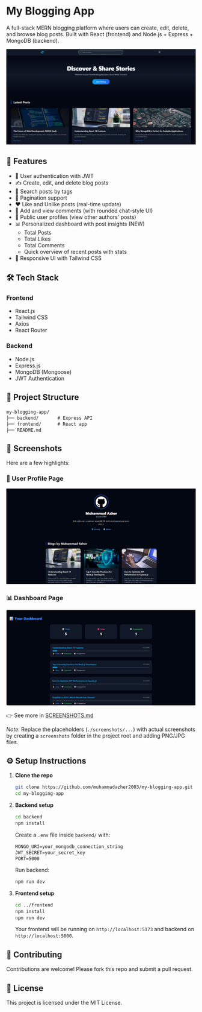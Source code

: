 # My Blogging App

A full-stack MERN blogging platform where users can create, edit, delete, and browse blog posts. Built with React (frontend) and Node.js + Express + MongoDB (backend).

![Homepage](./screenshots/HomePage.png)

## 🚀 Features

- 🔐 User authentication with JWT
- ✍️ Create, edit, and delete blog posts
- 🔎 Search posts by tags
- 📄 Pagination support
- ❤️ Like and Unlike posts (real-time update)
- 💬 Add and view comments (with rounded chat-style UI)
- 👤 Public user profiles (view other authors' posts)
- 📊 Personalized dashboard with post insights (NEW)
  - Total Posts
  - Total Likes
  - Total Comments
  - Quick overview of recent posts with stats
- 🎨 Responsive UI with Tailwind CSS

## 🛠️ Tech Stack

### Frontend
- React.js
- Tailwind CSS
- Axios
- React Router

### Backend
- Node.js
- Express.js
- MongoDB (Mongoose)
- JWT Authentication

## 📂 Project Structure
```
my-blogging-app/
├── backend/       # Express API
├── frontend/      # React app
├── README.md
```

## 📸 Screenshots

Here are a few highlights:

### 👤 User Profile Page
![User Profile](./screenshots/profile.png)

### 📊 Dashboard Page
![Dashboard Section](./screenshots/Dasboard.png)

👉 See more in [SCREENSHOTS.md](./SCREENSHOTS.md)


*Note*: Replace the placeholders (`./screenshots/...`) with actual screenshots by creating a `screenshots` folder in the project root and adding PNG/JPG files.

## ⚙️ Setup Instructions

1. **Clone the repo**
   ```bash
   git clone https://github.com/muhammadazher2003/my-blogging-app.git
   cd my-blogging-app
   ```

2. **Backend setup**
   ```bash
   cd backend
   npm install
   ```

   Create a `.env` file inside `backend/` with:
   ```
   MONGO_URI=your_mongodb_connection_string
   JWT_SECRET=your_secret_key
   PORT=5000
   ```

   Run backend:
   ```bash
   npm run dev
   ```

3. **Frontend setup**
   ```bash
   cd ../frontend
   npm install
   npm run dev
   ```

   Your frontend will be running on `http://localhost:5173` and backend on `http://localhost:5000`.

## 🤝 Contributing

Contributions are welcome! Please fork this repo and submit a pull request.

## 📜 License

This project is licensed under the MIT License.
